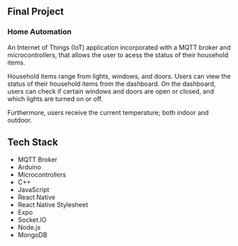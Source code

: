 ## Final Project

### Home Automation

An Internet of Things (IoT) application incorporated with a MQTT broker and microcontrollers, that allows the user to acess the status of their household items.  

Household items range from lights, windows, and doors. Users can view the status of their household items from the dashboard. On the dashboard, users can check if certain windows and doors are open or closed, and which lights are turned on or off.  

Furthermore, users receive the current temperature; both indoor and outdoor.

## Tech Stack

* MQTT Broker
* Arduino
* Microcontrollers
* C++
* JavaScript
* React Native
* React Native Stylesheet
* Expo
* Socket.IO
* Node.js
* MongoDB



